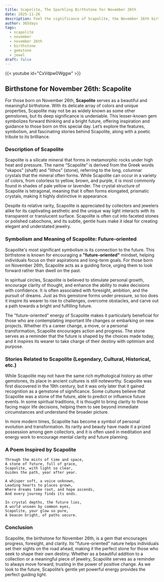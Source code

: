 ```yaml
---
title: Scapolite, The Sparkling Birthstone for November 26th
date: 2025-11-26
description: Feel the significance of Scapolite, the November 26th birthstone symbolizing Future-oriented. Let its beauty and meaning brighten your day.
author: 365days
tags:
  - scapolite
  - november
  - november 26th
  - birthstone
  - gemstone
  - jewel
draft: false
---
```


{{< youtube id="CxVdpw0Wggw" >}}

## Birthstone for November 26th: Scapolite

For those born on November 26th, **Scapolite** serves as a beautiful and meaningful birthstone. With its delicate array of colors and unique properties, Scapolite may not be as widely known as some other gemstones, but its deep significance is undeniable. This lesser-known gem symbolizes forward thinking and a bright future, offering inspiration and guidance to those born on this special day. Let’s explore the features, symbolism, and fascinating stories behind Scapolite, along with a poetic tribute to its brilliance.

### Description of Scapolite

Scapolite is a silicate mineral that forms in metamorphic rocks under high heat and pressure. The name “Scapolite” is derived from the Greek words "skapos" (shaft) and "lithos" (stone), referring to the long, columnar crystals that the mineral often forms. While Scapolite can occur in a variety of colors, from colorless to yellow, brown, and purple, it is most commonly found in shades of pale yellow or lavender. The crystal structure of Scapolite is tetragonal, meaning that it often forms elongated, prismatic crystals, making it highly distinctive in appearance.

Despite its relative rarity, Scapolite is appreciated by collectors and jewelers alike for its captivating aesthetic and the unique way light interacts with its transparent or translucent surface. Scapolite is often cut into faceted stones or polished cabochons, and its subtle, gentle hues make it ideal for creating elegant and understated jewelry.

### Symbolism and Meaning of Scapolite: Future-oriented

Scapolite's most significant symbolism is its connection to the future. This birthstone is known for encouraging a **"future-oriented"** mindset, helping individuals focus on their aspirations and long-term goals. For those born on November 26th, Scapolite acts as a guiding force, urging them to look forward rather than dwell on the past.

In spiritual circles, Scapolite is believed to stimulate personal growth, encourage clarity of thought, and enhance the ability to make decisions with confidence. It is often associated with foresight, ambition, and the pursuit of dreams. Just as this gemstone forms under pressure, so too does it inspire its wearer to rise to challenges, overcome obstacles, and carve out a path towards a bright and fulfilling future.

The "future-oriented" energy of Scapolite makes it particularly beneficial for those who are contemplating important life changes or embarking on new projects. Whether it’s a career change, a move, or a personal transformation, Scapolite encourages action and progress. The stone serves as a reminder that the future is shaped by the choices made today, and it inspires its wearer to take charge of their destiny with optimism and purpose.

### Stories Related to Scapolite (Legendary, Cultural, Historical, etc.)

While Scapolite may not have the same rich mythological history as other gemstones, its place in ancient cultures is still noteworthy. Scapolite was first discovered in the 19th century, but it was only later that it gained recognition as a gemstone of significance. Some cultures believe that Scapolite was a stone of the future, able to predict or influence future events. In some spiritual traditions, it is thought to bring clarity to those facing major life decisions, helping them to see beyond immediate circumstances and understand the broader picture.

In more modern times, Scapolite has become a symbol of personal evolution and transformation. Its rarity and beauty have made it a prized possession among gem collectors, and it is often used in meditation and energy work to encourage mental clarity and future planning.

### A Poem Inspired by Scapolite

```
Through the mists of time and space,  
A stone of future, full of grace,  
Scapolite, with light so clear,  
Guides the path, year after year.  

A whisper soft, a voice unknown,  
Leading hearts to places grown,  
Where dreams take root, and hope ascends,  
And every journey finds its ends.  

In crystal depths, the future lies,  
A world unseen by common eyes,  
Scapolite, your glow so pure,  
A beacon bright, of paths secure.
```

### Conclusion

Scapolite, the birthstone for November 26th, is a gem that encourages progress, foresight, and clarity. Its "future-oriented" nature helps individuals set their sights on the road ahead, making it the perfect stone for those who seek to shape their own destiny. Whether as a beautiful addition to a collection or a meaningful piece of jewelry, Scapolite serves as a reminder to always move forward, trusting in the power of positive change. As we look to the future, Scapolite’s gentle yet powerful energy provides the perfect guiding light.